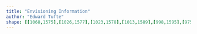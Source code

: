 ```yaml
---
title: "Envisioning Information"
author: "Edward Tufte"
shape: [[1068,1575],[1026,1577],[1023,1578],[1013,1589],[998,1595],[975,1600],[970,1605],[972,1662],[973,1675],[975,1680],[975,1699],[976,1701],[982,1703],[1000,1701],[1005,1704],[1015,1706],[1018,1709],[1019,1714],[1017,1826],[1020,1854],[1019,1899],[1021,1907],[1020,1932],[1022,1953],[1022,1995],[1024,2009],[1024,2035],[1022,2058],[1025,2129],[1025,2194],[1023,2209],[1023,2243],[1026,2257],[1026,2277],[1024,2285],[1024,2294],[1026,2300],[1027,2321],[1025,2373],[1029,2396],[1029,2401],[1027,2405],[1026,2438],[1028,2445],[1029,2512],[1031,2538],[1030,2628],[1033,2638],[1033,2663],[1036,2685],[1037,2709],[1039,2712],[1044,2714],[1059,2715],[1092,2713],[1096,2710],[1097,2705],[1096,2572],[1094,2521],[1094,2380],[1092,2369],[1094,2348],[1092,2331],[1091,2283],[1091,2118],[1088,2062],[1089,2040],[1086,2030],[1087,2018],[1089,2013],[1089,1992],[1087,1947],[1088,1932],[1085,1723],[1085,1604],[1084,1583],[1082,1579],[1077,1576],[1070,1575]]
---
```

